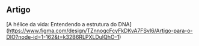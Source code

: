 
## Artigo
[A hélice da vida: Entendendo a estrutura do DNA] (https://www.figma.com/design/TZnnogcFcyFkDKvA7FSvl6/Artigo-para-o-DIO?node-id=1-162&t=k32B6RLPXLDulQhO-1)


